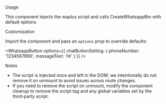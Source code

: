 Usage

This component injects the waplus script and calls CreateWhatsappBtn with default options.

Customization

Import the component and pass an `options` prop to override defaults:

<WhatsappButton options={{ chatButtonSetting: { phoneNumber: '1234567890', messageText: 'Hi' } }} />

Notes

- The script is injected once and left in the DOM; we intentionally do not remove it on unmount to avoid issues across route changes.
- If you need to remove the script on unmount, modify the component cleanup to remove the script tag and any global variables set by the third-party script.
